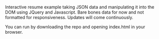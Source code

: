 Interactive resume example taking JSON data and manipulating it into the DOM using JQuery and Javascript. 
Bare bones data for now and not formatted for responsiveness. Updates will come continuously.

You can run by downloading the repo and opening index.html in your browser. 
